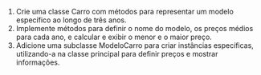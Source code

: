 1. Crie uma classe Carro com métodos para representar um modelo específico ao longo de três anos.
2. Implemente métodos para definir o nome do modelo, os preços médios para cada ano, e calcular e exibir o menor e o maior preço.
3. Adicione uma subclasse ModeloCarro para criar instâncias específicas, utilizando-a na classe principal para definir preços e mostrar informações.